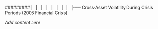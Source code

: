 ######### |   |   |   |   |   |   |   |   ├── Cross-Asset Volatility During Crisis Periods (2008 Financial Crisis)

*Add content here*